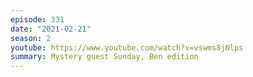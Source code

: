 ```yaml
---
episode: 331
date: "2021-02-21"
season: 2
youtube: https://www.youtube.com/watch?v=vswms8jNlps
summary: Mystery guest Sunday, Ben edition
---
```

